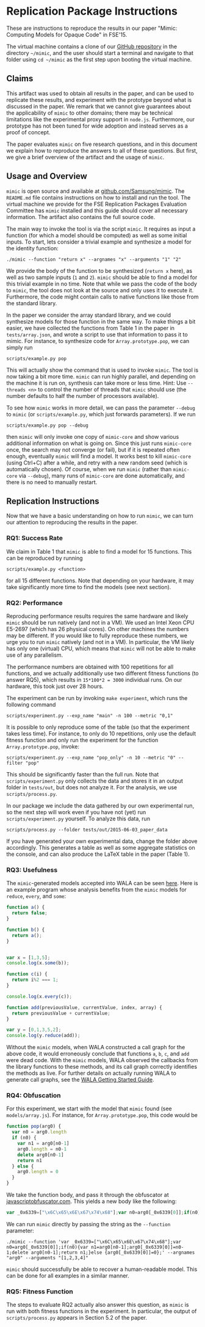 # Replication Package Instructions

These are instructions to reproduce the results in our paper "Mimic: Computing Models for Opaque Code" in FSE'15.

The virtual machine contains a clone of our [GitHub repository](https://github.com/Samsung/mimic) in the directory `~/mimic`, and the user should start a terminal and navigate to that folder using `cd ~/mimic` as the first step upon booting the virtual machine.

## Claims

This artifact was used to obtain all results in the paper, and can be used to replicate these results, and experiment with the prototype beyond what is discussed in the paper.  We remark that we cannot give guarantees about the applicability of `mimic` to other domains;  there may be technical limitations like the experimental proxy support in `node.js`.  Furthermore, our prototype has not been tuned for wide adoption and instead serves as a proof of concept.

The paper evaluates `mimic` on five research questions, and in this document we explain how to reproduce the answers to all of these questions.  But first, we give a brief overview of the artifact and the usage of `mimic`.

## Usage and Overview

`mimic` is open source and available at [github.com/Samsung/mimic](https://github.com/Samsung/mimic).  The `README.md` file contains instructions on how to install and run the tool.  The virtual machine we provide for the FSE Replication Packages Evaluation Committee has `mimic` installed and this guide should cover all necessary information.  The artifact also contains the full source code.

The main way to invoke the tool is via the script `mimic`.  It requires as input a function (for which a model should be computed) as well as some initial inputs.  To start, lets consider a trivial example and synthesize a model for the identity function:

    ./mimic --function "return x" --argnames "x" --arguments "1" "2"

We provide the body of the function to be synthesized (`return x` here), as well as two sample inputs (`1` and `2`).  `mimic` should be able to find a model for this trivial example in no time.  Note that while we pass the code of the body to `mimic`, the tool does not look at the source and only uses it to execute it.  Furthermore, the code might contain calls to native functions like those from the standard library.

In the paper we consider the array standard library, and we could synthesize models for those function in the same way.  To make things a bit easier, we have collected the functions from Table 1 in the paper in `tests/array.json`, and wrote a script to use that information to pass it to mimic.  For instance, to synthesize code for `Array.prototype.pop`, we can simply run

    scripts/example.py pop

This will actually show the command that is used to invoke `mimic`.  The tool is now taking a bit more time.  `mimic` can run highly parallel, and depending on the machine it is run on, synthesis can take more or less time.  Hint: Use `--threads <n>` to control the number of threads that `mimic` should use (the number defaults to half the number of processors available).

To see how `mimic` works in more detail, we can pass the parameter `--debug` to `mimic` (or `scripts/example.py`, which just forwards parameters).  If we run

    scripts/example.py pop --debug

then `mimic` will only invoke one copy of `mimic-core` and show various additional information on what is going on.  Since this just runs `mimic-core` once, the search may not converge (or fail), but if it is repeated often enough, eventually `mimic` will find a model.  It works best to kill `mimic-core` (using Ctrl+C) after a while, and retry with a new random seed (which is automatically chosen).  Of course, when we run `mimic` (rather than `mimic-core` via `--debug`), many runs of `mimic-core` are done automatically, and there is no need to manually restart.

## Replication Instructions

Now that we have a basic understanding on how to run `mimic`, we can turn our attention to reproducing the results in the paper.

### RQ1: Success Rate

We claim in Table 1 that `mimic` is able to find a model for 15 functions.  This can be reproduced by running

    scripts/example.py <function>

for all 15 different functions.  Note that depending on your hardware, it may take significantly more time to find the models (see next section).

### RQ2: Performance

Reproducing performance results requires the same hardware and likely `mimic` should be run natively (and not in a VM).  We used an Intel Xeon CPU E5-2697 (which has 26 physical cores).  On other machines the numbers may be different.  If you would like to fully reproduce these numbers, we urge you to run `mimic` natively (and not in a VM).  In particular, the VM likely has only one (virtual) CPU, which means that `mimic` will not be able to make use of any parallelism.

The performance numbers are obtained with 100 repetitions for all functions, and we actually additionally use two different fitness functions (to answer RQ5), which results in `15*100*2 = 3000` individual runs.  On our hardware, this took just over 28 hours.

The experiment can be run by invoking `make experiment`, which runs the following command

    scripts/experiment.py --exp_name "main" -n 100 --metric "0,1"

It is possible to only reproduce some of the table (so that the experiment takes less time).  For instance, to only do 10 repetitions, only use the default fitness function and only run the experiment for the function `Array.prototype.pop`, invoke:

    scripts/experiment.py --exp_name "pop_only" -n 10 --metric "0" --filter "pop"

This should be significantly faster than the full run.  Note that `scripts/experiment.py` only collects the data and stores it in an output folder in `tests/out`, but does not analyze it.  For the analysis, we use `scripts/process.py`.

In our package we include the data gathered by our own experimental run, so the next step will work even if you have not (yet) run `scripts/experiment.py` yourself.  To analyze this data, run

    scripts/process.py --folder tests/out/2015-06-03_paper_data

If you have generated your own experimental data, change the folder above accordingly.  This generates a table as well as some aggregate statistics on the console, and can also produce the LaTeX table in the paper (Table 1).

### RQ3: Usefulness

The `mimic`-generated models accepted into WALA can be seen [here](https://github.com/wala/WALA/pull/64/files).  Here is an example program whose analysis benefits from the `mimic` models for `reduce`, `every`, and `some`:

```javascript
function a() {
  return false;
}

function b() {
  return a();
}


var x = [1,3,5];
console.log(x.some(b));

function c(i) {
  return i%2 === 1;
}

console.log(x.every(c));

function add(previousValue, currentValue, index, array) {
  return previousValue + currentValue;
}

var y = [0,1,3,5,2];
console.log(y.reduce(add));
```

Without the `mimic` models, when WALA constructed a call graph for the above code, it would erroneously conclude that functions `a`, `b`, `c`, and `add` were dead code.  With the `mimic` models, WALA observed the callbacks from the library functions to these methods, and its call graph correctly identifies the methods as live.  For further details on actually running WALA to generate call graphs, see the [WALA Getting Started Guide](http://wala.sourceforge.net/wiki/index.php/UserGuide:Getting_Started).

### RQ4: Obfuscation

For this experiment, we start with the model that `mimic` found (see `models/array.js`).  For instance, for `Array.prototype.pop`, this code would be

```javascript
function pop(arg0) {
  var n0 = arg0.length
  if (n0) {
    var n1 = arg0[n0-1]
    arg0.length = n0-1
    delete arg0[n0-1]
    return n1
  } else {
    arg0.length = 0
  }
}
```

We take the function body, and pass it through the obfuscator at [javascriptobfuscator.com](http://www.javascriptobfuscator.com/Javascript-Obfuscator.aspx).  This yields a new body like the following:

```javascript
var _0x6339=["\x6C\x65\x6E\x67\x74\x68"];var n0=arg0[_0x6339[0]];if(n0){var n1=arg0[n0-1];arg0[_0x6339[0]]=n0-1;delete arg0[n0-1];return n1;}else {arg0[_0x6339[0]]=0};
```

We can run `mimic` directly by passing the string as the `--function` parameter:

    ./mimic --function 'var _0x6339=["\x6C\x65\x6E\x67\x74\x68"];var n0=arg0[_0x6339[0]];if(n0){var n1=arg0[n0-1];arg0[_0x6339[0]]=n0-1;delete arg0[n0-1];return n1;}else {arg0[_0x6339[0]]=0};' --argnames "arg0" --arguments "[1,2,3,4]"

`mimic` should successfully be able to recover a human-readable model.  This can be done for all examples in a similar manner.

### RQ5: Fitness Function

The steps to evaluate RQ2 actually also answer this question, as `mimic` is run with both fitness functions in the experiment.  In particular, the output of `scripts/process.py` appears in Section 5.2 of the paper.
